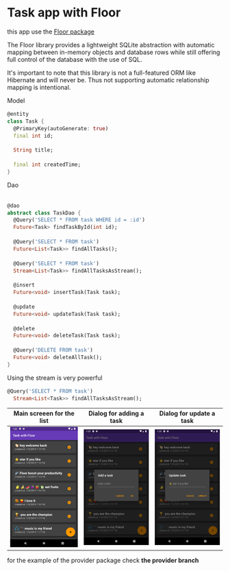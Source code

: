 # Task app with Floor

this app use the [Floor package](https://pub.dev/packages/floor)

The Floor library provides a lightweight SQLite abstraction with automatic mapping between in-memory objects and database rows while still offering full control of the database with the use of SQL.

It's important to note that this library is not a full-featured ORM like Hibernate and will never be. Thus not supporting automatic relationship mapping is intentional.

Model 
``` dart 
@entity
class Task {
  @PrimaryKey(autoGenerate: true)
  final int id;

  String title;
  
  final int createdTime;
}
```

Dao
``` dart 

@dao
abstract class TaskDao {
  @Query('SELECT * FROM task WHERE id = :id')
  Future<Task> findTaskById(int id);

  @Query('SELECT * FROM task')
  Future<List<Task>> findAllTasks();

  @Query('SELECT * FROM task')
  Stream<List<Task>> findAllTasksAsStream();

  @insert
  Future<void> insertTask(Task task);

  @update
  Future<void> updateTask(Task task);

  @delete
  Future<void> deleteTask(Task task);

  @Query('DELETE FROM task')
  Future<void> deleteAllTask();
}

```

Using the stream is very powerful
``` dart 
@Query('SELECT * FROM task')
  Stream<List<Task>> findAllTasksAsStream();
```

Main screeen for the list | Dialog for adding a task | Dialog for update a task
--- | --- | ---
![list](./images/main.png) | ![list](./images/add.png)| ![list](./images/update.png)

for the example of the provider package check **the provider branch**